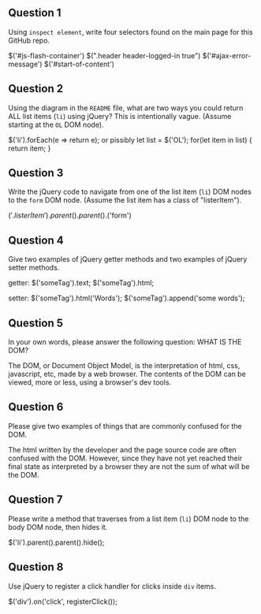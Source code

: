 ## Question 1

Using `inspect element`, write four selectors found on the main page for this
GitHub repo.

<!-- your answer starts here -->
$('#js-flash-container')
$(".header header-logged-in true")
$('#ajax-error-message')
$('#start-of-content')
<!-- your answer ends here -->

## Question 2

Using the diagram in the `README` file, what are two ways you could return ALL
list items (`li`) using jQuery? This is intentionally vague. (Assume starting
at the `OL` DOM node).

<!-- your answer starts here -->
$('li').forEach(e => return e);
or pissibly
let list = $('OL');
for(let item in list)
{
  return item;
}
<!-- your answer ends here -->

## Question 3

Write the jQuery code to navigate from one of the list item (`li`) DOM nodes to
the `form` DOM node. (Assume the list item has a class of "listerItem").

<!-- your answer starts here -->
$('.listerItem').parent().parent().$('form')
<!-- your answer ends here -->

## Question 4

Give two examples of jQuery getter methods and two examples of jQuery setter
methods.

<!-- your answer starts here -->
getter:
$('someTag').text;
$('someTag').html;

setter:
$('someTag').html('<someHTML>Words</someHTML>');
$('someTag').append('some words');

<!-- your answer ends here -->

## Question 5

In your own words, please answer the following question: WHAT IS THE DOM?

<!-- your answer starts here -->
The DOM, or Document Object Model, is the interpretation of html, css, javascript, etc, made by a web browser. The contents of the DOM can be viewed, more or less, using a browser's dev tools.
<!-- your answer ends here -->

## Question 6

Please give two examples of things that are commonly confused for the DOM.

<!-- your answer starts here -->
The html written by the developer and the page source code are often confused with the DOM. However, since they have not yet reached their final state as interpreted by a browser they are not the sum of what will be the DOM.
<!-- your answer ends here -->

## Question 7

Please write a method that traverses from a list item (`li`) DOM node to the
body DOM node, then hides it.

<!-- your answer starts here -->
$('li').parent().parent().hide();
<!-- your answer ends here -->

## Question 8

Use jQuery to register a click handler for clicks inside `div` items.

<!-- your answer starts here -->
$('div').on('click', registerClick());
<!-- your answer ends here -->
